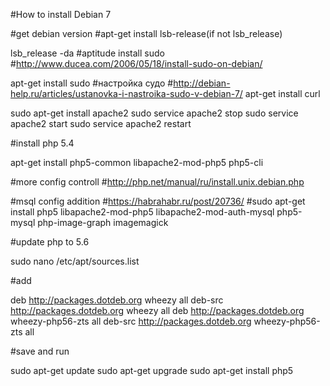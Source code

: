 #How to install Debian 7

#get debian version
#apt-get install lsb-release(if not lsb_release)

lsb_release -da
#aptitude install sudo
#http://www.ducea.com/2006/05/18/install-sudo-on-debian/

apt-get install sudo
#настройка судо
#http://debian-help.ru/articles/ustanovka-i-nastroika-sudo-v-debian-7/
apt-get install curl

sudo apt-get install apache2
sudo service apache2 stop
sudo service apache2 start
sudo service apache2 restart

#install php 5.4

apt-get install php5-common libapache2-mod-php5 php5-cli

#more config controll
#http://php.net/manual/ru/install.unix.debian.php

#msql config addition
#https://habrahabr.ru/post/20736/
#sudo apt-get install php5 libapache2-mod-php5 libapache2-mod-auth-mysql php5-mysql php-image-graph imagemagick

#update php to 5.6


sudo nano /etc/apt/sources.list

#add

deb http://packages.dotdeb.org wheezy all
deb-src http://packages.dotdeb.org wheezy all
deb http://packages.dotdeb.org wheezy-php56-zts all
deb-src http://packages.dotdeb.org wheezy-php56-zts all

#save and run

sudo apt-get update
sudo apt-get upgrade
sudo apt-get install php5 